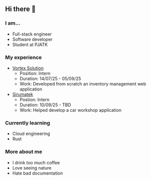 ## Hi there 👋

### I am...

- Full-stack engineer
- Software developer
- Student at PJATK

### My experience

- [Vortex Solution](https://github.com/Vortex-Sol/InventoryManagementWeb)
  - Position: Intern
  - Duration: 14/07/25 - 05/09/25
  - Work: Developed from scratch an inventory management web application
- [Sirumatek](https://sirumatek.com/en/)
  - Postion: Intern
  - Duration: 10/09/25 - TBD
  - Work: Helped develop a car workshop application

### Currently learning

- Cloud engineering
- Rust

### More about me

- I drink too much coffee
- Love seeing nature
- Hate bad documentation
<!--
**darknbolt/darknbolt** is a ✨ _special_ ✨ repository because its `README.md` (this file) appears on your GitHub profile.

Here are some ideas to get you started:

- 🔭 I’m currently working on ...
- 🌱 I’m currently learning ...
- 👯 I’m looking to collaborate on ...
- 🤔 I’m looking for help with ...
- 💬 Ask me about ...
- 📫 How to reach me: ...
- 😄 Pronouns: ...
- ⚡ Fun fact: ...
-->
